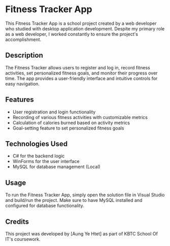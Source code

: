 # Fitness Tracker App

This Fitness Tracker App is a school project created by a web developer who studied with desktop application development. Despite my primary role as a web developer, I worked constantly to ensure the project's accomplishment.

## Description

The Fitness Tracker allows users to register and log in, record fitness activities, set personalized fitness goals, and monitor their progress over time. The app provides a user-friendly interface and intuitive controls for easy navigation.

## Features

- User registration and login functionality
- Recording of various fitness activities with customizable metrics
- Calculation of calories burned based on activity metrics
- Goal-setting feature to set personalized fitness goals

## Technologies Used

- C# for the backend logic
- WinForms for the user interface
- MySQL for database management (Local)

## Usage

To run the Fitness Tracker App, simply open the solution file in Visual Studio and build/run the project. Make sure to have MySQL installed and configured for database functionality.

## Credits

This project was developed by [Aung Ye Htet] as part of KBTC School Of IT's coursework.

